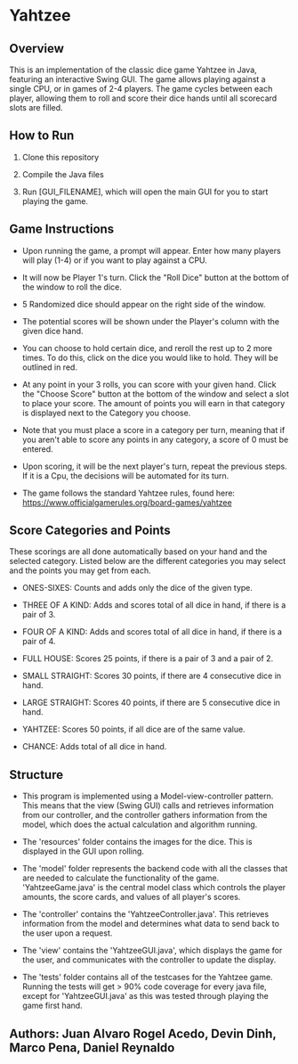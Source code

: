 # Yahtzee

## Overview

This is an implementation of the classic dice game Yahtzee in Java, featuring an interactive Swing GUI. The game allows playing against a single CPU, or in games of 2-4 players. The game cycles between each player, allowing them to roll and score their dice hands until all scorecard slots are filled.

## How to Run

1. Clone this repository

2. Compile the Java files

3. Run [GUI_FILENAME], which will open the main GUI for you to start playing the game.

## Game Instructions

- Upon running the game, a prompt will appear. Enter how many players will play (1-4) or if you want to play against a CPU.
  
- It will now be Player 1's turn. Click the "Roll Dice" button at the bottom of the window to roll the dice.

- 5 Randomized dice should appear on the right side of the window.

- The potential scores will be shown under the Player's column with the given dice hand.

- You can choose to hold certain dice, and reroll the rest up to 2 more times. To do this, click on the dice you would like to hold. They will be outlined in red.

- At any point in your 3 rolls, you can score with your given hand. Click the "Choose Score" button at the bottom of the window and select a slot to place your score. The amount
  of points you will earn in that category is displayed next to the Category you choose.

- Note that you must place a score in a category per turn, meaning that if you aren't able to score any points in any category, a score of 0 must be entered.

- Upon scoring, it will be the next player's turn, repeat the previous steps. If it is a Cpu, the decisions will be automated for its turn.

- The game follows the standard Yahtzee rules, found here: https://www.officialgamerules.org/board-games/yahtzee

## Score Categories and Points

These scorings are all done automatically based on your hand and the selected category.
Listed below are the different categories you may select and the points you may get from each.

- ONES-SIXES: Counts and adds only the dice of the given type.

- THREE OF A KIND: Adds and scores total of all dice in hand, if there is a pair of 3.

- FOUR OF A KIND: Adds and scores total of all dice in hand, if there is a pair of 4.

- FULL HOUSE: Scores 25 points, if there is a pair of 3 and a pair of 2.

- SMALL STRAIGHT: Scores 30 points, if there are 4 consecutive dice in hand.

- LARGE STRAIGHT: Scores 40 points, if there are 5 consecutive dice in hand.

- YAHTZEE: Scores 50 points, if all dice are of the same value.

- CHANCE: Adds total of all dice in hand.

## Structure

- This program is implemented using a Model-view-controller pattern. This means that the view (Swing GUI) calls and retrieves information from our controller, and the controller
  gathers information from the model, which does the actual calculation and algorithm running.

- The 'resources' folder contains the images for the dice. This is displayed in the GUI upon rolling.

- The 'model' folder represents the backend code with all the classes that are needed to calculate the functionality of the game. 'YahtzeeGame.java' is the central model class
  which controls the player amounts, the score cards, and values of all player's scores.

- The 'controller' contains the 'YahtzeeController.java'. This retrieves information from the model and determines what data to send back to the user upon a request.

- The 'view' contains the 'YahtzeeGUI.java', which displays the game for the user, and communicates with the controller to update the display.

- The 'tests' folder contains all of the testcases for the Yahtzee game. Running the tests will get > 90% code coverage for every java file, except for 'YahtzeeGUI.java' as
  this was tested through playing the game first hand.


## Authors: Juan Alvaro Rogel Acedo, Devin Dinh, Marco Pena, Daniel Reynaldo
